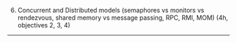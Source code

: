 6. Concurrent and Distributed models (semaphores vs monitors vs rendezvous, shared memory vs message passing, RPC, RMI, MOM) (4h, objectives 2, 3, 4)

---

